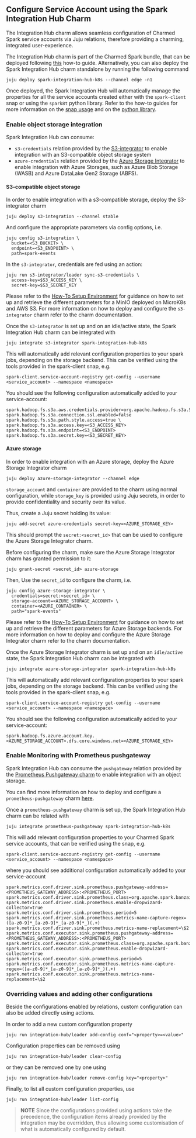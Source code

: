 ## Configure Service Account using the Spark Integration Hub Charm

The Integration Hub charm allows seamless configuration of Charmed Spark service accounts
via Juju relations, therefore providing a charming, integrated user-experience. 

The Integration Hub charm is part of the Charmed Spark bundle, that can be deployed following 
[this](/t/charmed-spark-k8s-documentation-how-to-deploy-charmed-spark/10979) how-to guide. Alternatively, you can also deploy the 
Spark Integration Hub charm standalone by running the following command

```shell
juju deploy spark-integration-hub-k8s --channel edge -n1
```

Once deployed, the Spark Integration Hub will automatically manage the properties for all the service 
accounts created either with the `spark-client` snap or using the `spark8t` python library. 
Refer to the how-to guides for more information on the [snap usage](/t/spark-client-snap-how-to-manage-spark-accounts/8959) and 
on the [python library](/t/spark-client-snap-how-to-python-api/8958).

### Enable object storage integration

Spark Integration Hub can consume:

* `s3-credentials` relation provided by the [S3-integrator](https://charmhub.io/s3-integrator) to enable integration with an S3-compatible 
object storage system
* `azure-credentials` relation provided by the [Azure Storage Integrator](https://charmhub.io/azure-storage-integrator) to enable integration with Azure Storages, such as Azure Blob Storage (WASB) and Azure DataLake Gen2 Storage (ABFS).

#### S3-compatible object storage

In order to enable integration with a s3-compatible storage, deploy the S3-integrator charm

```shell
juju deploy s3-integration --channel stable
```

And configure the appropriate parameters via config options, i.e.

```shell
juju config s3-integration \
  bucket=<S3_BUCKET> \
  endpoint=<S3_ENDPOINT> \
  path=spark-events
```

In the `s3-integrator`, credentials are fed using an action:

```shell
juju run s3-integrator/leader sync-s3-credentials \
  access-key=$S3_ACCESS_KEY \
  secret-key=$S3_SECRET_KEY
```

Please refer to the [How-To Setup Environment](/t/charmed-spark-k8s-documentation-how-to-setup-k8s-environment/11618) for guidance on how to set up and retrieve the 
different parameters for a MinIO deployed on MicroK8s and AWS S3. 
For more information on how to deploy and configure the `s3-integrator` charm refer to the charm documentation.

Once the `s3-integrator` is set up and on an idle/active state, the Spark Integration Hub charm can be integrated with

```shell
juju integrate s3-integrator spark-integration-hub-k8s
```

This will automatically add relevant configuration properties to your spark jobs,
depending on the storage backend. 
This can be verified using the tools provided in the spark-client snap, e.g. 

```shell
spark-client.service-account-registry get-config --username <service_account> --namespace <namespace>
```

You should see the following configuration automatically added to your service-account:

```shell
spark.hadoop.fs.s3a.aws.credentials.provider=org.apache.hadoop.fs.s3a.SimpleAWSCredentialsProvider
spark.hadoop.fs.s3a.connection.ssl.enabled=false
spark.hadoop.fs.s3a.path.style.access=true \
spark.hadoop.fs.s3a.access.key=<S3_ACCESS_KEY>
spark.hadoop.fs.s3a.endpoint=<S3_ENDPOINT>
spark.hadoop.fs.s3a.secret.key=<S3_SECRET_KEY>
```

#### Azure storage

In order to enable integration with an Azure storage, deploy the Azure Storage Integrator charm

```shell
juju deploy azure-storage-integrator --channel edge
```

`storage_account` and `container` are provided to the charm using normal configuration, while
`storage_key` is provided using Juju secrets, in order to provide confidentiality and 
security over its value. 

Thus, create a Juju secret holding its value:

```shell
juju add-secret azure-credentials secret-key=<AZURE_STORAGE_KEY>
```

This should prompt the `secret:<secret_id>` that can be used to configure 
the Azure Storage Integrator charm. 

Before configuring the charm, make sure the Azure Storage Integrator charm 
has granted permission to it:

```shell
juju grant-secret <secret_id> azure-storage
```

Then, Use the `secret_id` to configure the charm, i.e.

```shell
juju config azure-storage-integrator \
  credentials=secret:<secret_id> \
  storage-account=<AZURE_STORAGE_ACCOUNT> \
  container=<AZURE_CONTAINER> \
  path="spark-events"
```

Please refer to the [How-To Setup Environment](/t/charmed-spark-k8s-documentation-how-to-setup-k8s-environment/11618) for guidance on how to set up and retrieve the 
different parameters for Azure Storage backends. 
For more information on how to deploy and configure the Azure Storage Integrator charm refer 
to the charm documentation.

Once the Azure Storage Integrator charm is set up and on an `idle/active` state, the Spark Integration Hub charm can be integrated with

```shell
juju integrate azure-storage-integrator spark-integration-hub-k8s
```

This will automatically add relevant configuration properties to your spark jobs,
depending on the storage backend. 
This can be verified using the tools provided in the spark-client snap, e.g. 

```shell
spark-client.service-account-registry get-config --username <service_account> --namespace <namespace>
```

You should see the following configuration automatically added to your service-account:

```shell
spark.hadoop.fs.azure.account.key.<AZURE_STORAGE_ACCOUNT>.dfs.core.windows.net=<AZURE_STORAGE_KEY>
```

### Enable Monitoring with Prometheus pushgateway

Spark Integration Hub can consume the `pushgateway` relation provided by the 
[Prometheus Pushgateway charm](https://charmhub.io/prometheus-pushgateway) to enable integration with an object storage. 

You can find more information on how to deploy and configure a `prometheus-pushgateway` 
charm [here](https://discourse.charmhub.io/t/prometheus-pushgateway-operator-k8s-docs-using-prometheus-pushgateway/11979/2).

Once a `prometheus-pushgateway` charm is set up, the Spark Integration Hub charm can be related with

```shell
juju integrate prometheus-pushgateway spark-integration-hub-k8s
```

This will add relevant configuration properties to your Charmed Spark service accounts, 
that can be verified using the snap, e.g. 

```shell
spark-client.service-account-registry get-config --username <service_account> --namespace <namespace>
```

where you should see additional configuration automatically added to your service-account

```shell
spark.metrics.conf.driver.sink.prometheus.pushgateway-address=<PROMETHEUS_GATEWAY_ADDRESS>:<PROMETHEUS_PORT>
spark.metrics.conf.driver.sink.prometheus.class=org.apache.spark.banzaicloud.metrics.sink.PrometheusSink
spark.metrics.conf.driver.sink.prometheus.enable-dropwizard-collector=true
spark.metrics.conf.driver.sink.prometheus.period=5
spark.metrics.conf.driver.sink.prometheus.metrics-name-capture-regex=([a-z0-9]*_[a-z0-9]*_[a-z0-9]*_)(.+)
spark.metrics.conf.driver.sink.prometheus.metrics-name-replacement=\$2
spark.metrics.conf.executor.sink.prometheus.pushgateway-address=<PROMETHEUS_GATEWAY_ADDRESS>:<PROMETHEUS_PORT>
spark.metrics.conf.executor.sink.prometheus.class=org.apache.spark.banzaicloud.metrics.sink.PrometheusSink
spark.metrics.conf.executor.sink.prometheus.enable-dropwizard-collector=true
spark.metrics.conf.executor.sink.prometheus.period=5
spark.metrics.conf.executor.sink.prometheus.metrics-name-capture-regex=([a-z0-9]*_[a-z0-9]*_[a-z0-9]*_)(.+)
spark.metrics.conf.executor.sink.prometheus.metrics-name-replacement=\$2
```

### Overriding values and adding other configurations

Beside the configurations enabled by relations, custom configuration can also 
be added directly using actions. 

In order to add a new custom configuration property

```shell
juju run integration-hub/leader add-config conf="<property>=<value>"
```

Configuration properties can be removed using 

```shell
juju run integration-hub/leader clear-config
```

or they can be removed one by one using

```shell
juju run integration-hub/leader remove-config key="<property>"
```

Finally, to list all custom configuration properties, use

```shell
juju run integration-hub/leader list-config
```

> **NOTE** Since the configurations provided using actions take the precedence,
> the configuration items already provided by the integration may be overridden, 
> thus allowing some customisation of what is automatically configured by default.